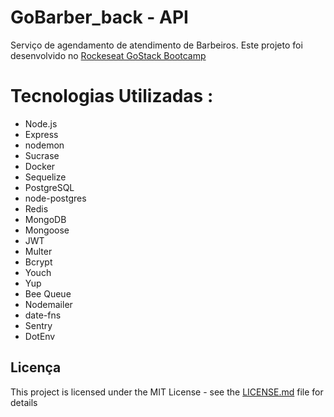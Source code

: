# GoBarber_back - API
  Serviço de agendamento de atendimento de Barbeiros. 
  Este projeto foi desenvolvido no <a href="https://rocketseat.com.br/bootcamp"> Rockeseat GoStack Bootcamp</a>

# Tecnologias Utilizadas :

* Node.js
* Express
* nodemon
* Sucrase
* Docker
* Sequelize
* PostgreSQL
* node-postgres
* Redis
* MongoDB
* Mongoose
* JWT
* Multer
* Bcrypt
* Youch
* Yup
* Bee Queue
* Nodemailer
* date-fns
* Sentry
* DotEnv


## Licença

This project is licensed under the MIT License - see the [LICENSE.md](LICENSE.md) file for details


   


   
   
   
  

